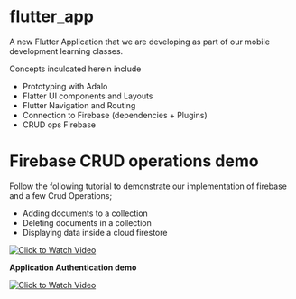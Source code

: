
# flutter_app

A new Flutter Application that we are developing as part of our mobile development learning classes. 

Concepts inculcated herein include
* Prototyping with Adalo
* Flatter UI components and Layouts
* Flutter Navigation and Routing
* Connection to Firebase (dependencies + Plugins)
* CRUD ops Firebase

# Firebase CRUD operations demo 

Follow the following tutorial to demonstrate our implementation of firebase and a few Crud Operations; 
* Adding documents to a collection
* Deleting documents in a collection
* Displaying data inside a cloud firestore

[![Click to Watch Video](https://pixabay.com/vectors/database-storage-data-storage-152091/)](https://drive.google.com/file/d/1KhbNDpb2yLi6H5L47E5dQtgqoynIWuAq/view?usp=sharing)

**Application Authentication demo**

[![Click to Watch Video](https://pixabay.com/vectors/database-storage-data-storage-152091/)](https://drive.google.com/file/d/1kLrqSDafeQgaJNOLTyVRSlSOypzifEaO/view?usp=sharing)


